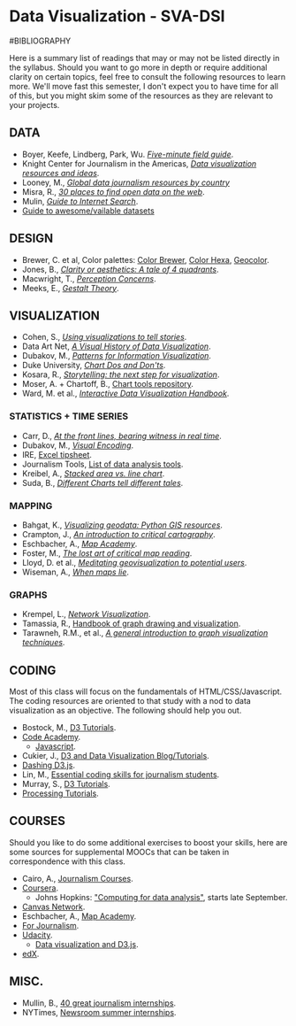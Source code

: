 Data Visualization - SVA-DSI
========

#BIBLIOGRAPHY

Here is a summary list of readings that may or may not be listed directly in the syllabus. Should you want to go more in depth or require additional clarity on certain topics, feel free to consult the following resources to learn more. We'll move fast this semester, I don't expect you to have time for all of this, but you might skim some of the resources as they are relevant to your projects.

## DATA 
* Boyer, Keefe, Lindberg, Park, Wu. [_Five-minute field guide_](http://datajournalismhandbook.org/1.0/en/getting_data_0.html).
* Knight Center for Journalism in the Americas, [_Data visualization resources and ideas_](http://www.mulinblog.com/data-visualization-resources-and-ideas/).
* Looney, M., [_Global data journalism resources by country_](http://ijnet.org/blog/global-data-journalism-resources)
* Misra, R., [_30 places to find open data on the web_](http://blog.visual.ly/data-sources/).
* Mulin, [_Guide to Internet Search_](http://www.mulinblog.com/guide-to-internet-search/).
* [Guide to awesome/vailable datasets](https://github.com/caesar0301/awesome-public-datasets)

## DESIGN
* Brewer, C. et al, Color palettes: [Color Brewer](http://colorbrewer2.org/), [Color Hexa](http://www.colorhexa.com/), [Geocolor](http://geocolor.io/).
* Jones, B., [_Clarity or aesthetics: A tale of 4 quadrants_](http://dataremixed.com/2012/05/clarity-or-aesthetics-part-2-a-tale-of-four-quadrants/).
* Macwright, T., [_Perception Concerns_](https://github.com/tmcw/perception).
* Meeks, E., [_Gestalt Theory_](http://emeeks.github.io/gestaltdataviz/section1.html).

## VISUALIZATION
* Cohen, S., [_Using visualizations to tell stories_](http://datajournalismhandbook.org/1.0/en/delivering_data_4.html).
* Data Art Net, [_A Visual History of Data Visualization_](http://data-art.net/resources/history_of_vis.php).
* Dubakov, M., [_Patterns for Information Visualization_](http://www.targetprocess.com/articles/information-visualization/).
* Duke University, [_Chart Dos and Don'ts_](http://guides.library.duke.edu/datavis/topten).
* Kosara, R., [_Storytelling: the next step for visualization_](http://kosara.net/papers/2013/Kosara_Computer_2013.pdf).
* Moser, A. + Chartoff, B., [Chart tools repository](https://github.com/auremoser/chart-tools).
* Ward, M. et al., [_Interactive Data Visualization Handbook_](http://www.idvbook.com/the-book/contents/).


### STATISTICS + TIME SERIES
* Carr, D., [_At the front lines, bearing witness in real time_](http://www.nytimes.com/2014/07/28/business/media/at-front-lines-bearing-witness-in-real-time.html?module=Search&mabReward=relbias%3Ar%2C%7B%221%22%3A%22RI%3A8%22%7D).
* Dubakov, M., [_Visual Encoding_](http://www.targetprocess.com/articles/visual-encoding.html).
* IRE, [Excel tipsheet](http://ire.org/media/uploads/car2013_tipsheets/excel_1_tipsheet.pdf).
* Journalism Tools, [List of data analysis tools](https://www.pinterest.com/journalismtools/data-analysis-scraping-resources/).
* Kreibel, A., [_Stacked area vs. line chart_](http://vizwiz.blogspot.com/2012/10/stacked-area-chart-vs-line-chart-great.html).
* Suda, B., [_Different Charts tell different tales_](http://datajournalismhandbook.org/1.0/en/delivering_data_6.html).

### MAPPING
* Bahgat, K., [_Visualizing geodata: Python GIS resources_](https://pythongisresources.wordpress.com/visualizing-geodata/).
* Crampton, J., [_An introduction to critical cartography_](http://www.researchgate.net/publication/241435510_An_Introduction_to_Critical_Cartography).
* Eschbacher, A., [_Map Academy_](https://carto.com/academy/).
* Foster, M., [_The lost art of critical map reading_](http://www.graphicarto.com/the-lost-art-of-critical-map-reading/).
* Lloyd, D. et al., [_Meditating geovisualization to potential users_](https://www.e-education.psu.edu/geog583/sites/www.e-education.psu.edu.geog583/files/Lloyd_Prototyping_GeoViz.pdf).
* Wiseman, A., [_When maps lie_](http://www.citylab.com/design/2015/06/when-maps-lie/396761/).


### GRAPHS
* Krempel, L., [_Network Visualization_](http://sisob.lcc.uma.es/repositorio/private_documents/papers/Collide/Krempel_NetworkVisualization.pdf).
* Tamassia, R., [Handbook of graph drawing and visualization](https://cs.brown.edu/~rt/gdhandbook/).
* Tarawneh, R.M., et al., [_A general introduction to graph visualization techniques_](http://drops.dagstuhl.de/opus/volltexte/2012/3748/pdf/13.pdf).

## CODING
Most of this class will focus on the fundamentals of HTML/CSS/Javascript. The coding resources are oriented to that study with a nod to data visualization as an objective. The following should help you out.

* Bostock, M., [D3 Tutorials](https://github.com/mbostock/d3/wiki/Tutorials).
* [Code Academy](https://www.codecademy.com/).
	* [Javascript](https://www.codecademy.com/tracks/javascript-combined).
* Cukier, J., [D3 and Data Visualization Blog/Tutorials](http://www.jeromecukier.net/).
* [Dashing D3.js](https://www.dashingd3js.com/).
* Lin, M., [Essential coding skills for journalism students](http://www.mulinblog.com/essential-coding-skills-journalism-students/).
* Murray, S., [D3 Tutorials](http://alignedleft.com/tutorials/d3/).
* [Processing Tutorials](https://processing.org/tutorials/).

## COURSES
Should you like to do some additional exercises to boost your skills, here are some sources for supplemental MOOCs that can be taken in correspondence with this class.

* Cairo, A., [Journalism Courses](http://journalismcourses.org/).
* [Coursera](https://www.coursera.org/).
	* Johns Hopkins: ["Computing for data analysis"](https://www.coursera.org/course/compdata), starts late September.
* [Canvas Network](https://www.canvas.net/).
* Eschbacher, A., [Map Academy](academy.cartodb.com).
* [For Journalism](http://forjournalism.com/).
* [Udacity](https://www.udacity.com/).
	* [Data visualization and D3.js](https://www.udacity.com/course/data-visualization-and-d3js--ud507).
* [edX](https://www.edx.org/).


## MISC.
* Mullin, B., [40 great journalism internships](http://www.poynter.org/news/mediawire/272241/here-are-27-great-journalism-internships-and-fellowships-for-application-season/).
* NYTimes, [Newsroom summer internships](http://www.nytco.com/careers/Newsroom-Summer-Internships/).
